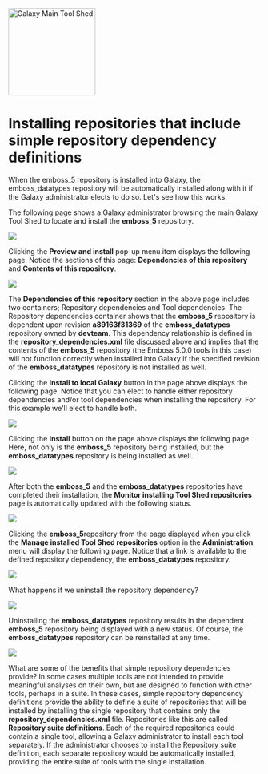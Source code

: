 <div class='center'> <a href='http://toolshed.g2.bx.psu.edu'><img src="/src/images/logos/ToolShed.jpg" alt="Galaxy Main Tool Shed" height="174" /></a> </div>

# Installing repositories that include simple repository dependency definitions

When the emboss_5 repository is installed into Galaxy, the emboss_datatypes repository will be automatically installed along with it if the Galaxy administrator elects to do so.  Let's see how this works.

The following page shows a Galaxy administrator browsing the main Galaxy Tool Shed to locate and install the **emboss_5** repository.

![](/installing-simple-repository-dependencies/browse_tool_shed.png)

Clicking the **Preview and install** pop-up menu item displays the following page.  Notice the sections of this page: **Dependencies of this repository** and **Contents of this repository**.

![](/installing-simple-repository-dependencies/install_emboss.png)

The **Dependencies of this repository** section in the above page includes two containers; Repository dependencies and Tool dependencies.  The Repository dependencies container shows that the **emboss_5** repository is dependent upon revision **a89163f31369** of the **emboss_datatypes** repository owned by **devteam**.  This dependency relationship is defined in the **repository_dependencies.xml** file discussed above and implies that the contents of the **emboss_5** repository (the Emboss 5.0.0 tools in this case) will not function correctly when installed into Galaxy if the specified revision of the **emboss_datatypes** repository is not installed as well.

Clicking the **Install to local Galaxy** button in the page above displays the following page.  Notice that you can elect to handle either repository dependencies and/or tool dependencies when installing the repository.  For this example we'll elect to handle both.

![](/installing-simple-repository-dependencies/confirm_dependency_installation.png)

Clicking the **Install** button on the page above displays the following page.  Here, not only is the **emboss_5** repository being installed, but the **emboss_datatypes** repository is being installed as well.

![](/installing-simple-repository-dependencies/installing_emboss.png)

After both the **emboss_5** and the **emboss_datatypes** repositories have completed their installation, the **Monitor installing Tool Shed repositories** page is automatically updated with the following status.

![](/installing-simple-repository-dependencies/emboss_and_emboss_datatypes_installed.png)

Clicking the **emboss_5**repository from the page displayed when you click the **Manage installed Tool Shed repositories** option in the **Administration** menu will display the following page.  Notice that a link is available to the defined repository dependency, the **emboss_datatypes** repository.

![](/installing-simple-repository-dependencies/manage_emboss_5.png)

What happens if we uninstall the repository dependency?

![](/installing-simple-repository-dependencies/uninstall_emboss_datatypes.png)

Uninstalling the **emboss_datatypes** repository results in the dependent **emboss_5** repository being displayed with a new status.  Of course, the **emboss_datatypes** repository can be reinstalled at any time.

![](/installing-simple-repository-dependencies/emboss_5_missing_dependencies.png)

What are some of the benefits that simple repository dependencies provide?  In some cases multiple tools are not intended to provide meaningful analyses on their own, but are designed to function with other tools, perhaps in a suite.  In these cases, simple repository dependency definitions provide the ability to define a suite of repositories that will be installed by installing the single repository that contains only the **repository_dependencies.xml** file.  Repositories like this are called **Repository suite definitions**.  Each of the required repositories could contain a single tool, allowing a Galaxy administrator to install each tool separately.  If the administrator chooses to install the Repository suite definition, each separate repository would be automatically installed, providing the entire suite of tools with the single installation.
